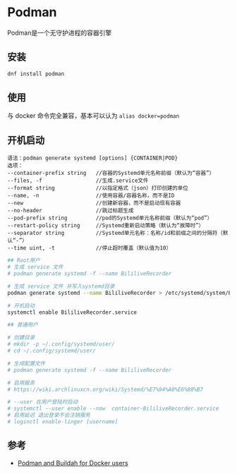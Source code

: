 # Podman

Podman是一个无守护进程的容器引擎

## 安装

```bash
dnf install podman
```

## 使用

与 docker 命令完全兼容，基本可以认为 `alias docker=podman`

## 开机启动

```text
语法：podman generate systemd [options] {CONTAINER|POD}
选项：
--container-prefix string   //容器的Systemd单元名称前缀（默认为“容器”）
--files, -f                 //生成.service文件
--format string             //以指定格式（json）打印创建的单位
--name, -n                  //使用容器/容器名称，而不是ID
--new                       //创建新容器，而不是启动现有容器
--no-header                 //跳过标题生成
--pod-prefix string         //pod的Systemd单元名称前缀（默认为“pod”）
--restart-policy string     //Systemd重新启动策略（默认为“故障时”）
--separator string          //Systemd单元名称：名称/id和前缀之间的分隔符（默认“-”）
--time uint, -t             //停止超时覆盖（默认值为10）
```

```bash
## Root用户
# 生成 service 文件
# podman generate systemd -f --name BililiveRecorder

# 生成 service 文件 并写入systemd目录
podman generate systemd --name BililiveRecorder > /etc/systemd/system/BililiveRecorder.service

# 开机启动
systemctl enable BililiveRecorder.service

## 普通用户

# 创建目录
# mkdir -p ~/.config/systemd/user/
# cd ~/.config/systemd/user/

# 生成配置文件
# podman generate systemd -f --name BililiveRecorder

# 启用服务
# https://wiki.archlinuxcn.org/wiki/Systemd/%E7%94%A8%E6%88%B7

# --user 在用户登陆时启动
# systemctl --user enable --now  container-BililiveRecorder.service
# 启用延迟 退出登录不会注销服务
# loginctl enable-linger [username]
```

## 参考

- [Podman and Buildah for Docker users](https://developers.redhat.com/blog/2019/02/21/podman-and-buildah-for-docker-users/)
